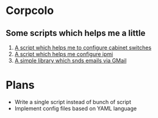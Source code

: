 # Corpcolo
## Some   scripts which helps me a little
1. [A script which helps me to configure cabinet switches](/cabinetswitches)
2. [A script which helps me configure ipmi](/ipmi)
3. [A simple library which snds emails via GMail](https://github.com/efimlosev/corpcolo/blob/master/emailsend.py)
# Plans
* Write a single script instead of bunch of script
* Implement config files based on YAML language
